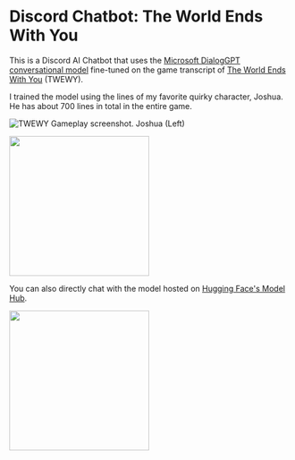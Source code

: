 # Discord Chatbot: The World Ends With You

This is a Discord AI Chatbot that uses the [Microsoft DialogGPT conversational model](https://huggingface.co/microsoft/DialoGPT-medium) fine-tuned on the game transcript of [The World Ends With You](https://en.wikipedia.org/wiki/The_World_Ends_with_You) (TWEWY).

I trained the model using the lines of my favorite quirky character, Joshua. He has about 700 lines in total in the entire game.

![TWEWY Gameplay screenshot. Joshua (Left)](https://github.com/RuolinZheng08/twewy-discord-chatbot/blob/main/gif-demo/gameplay.png)

<img src="https://github.com/RuolinZheng08/twewy-discord-chatbot/blob/main/gif-demo/discord.gif" width=250><br>

You can also directly chat with the model hosted on [Hugging Face's Model Hub](https://huggingface.co/r3dhummingbird/DialoGPT-medium-joshua).

<img src="https://github.com/RuolinZheng08/twewy-discord-chatbot/blob/main/gif-demo/huggingface.gif" width=250><br>